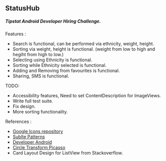 ## StatusHub

##### Tipstat Android Developer Hiring Challenge.

Features : 

* Search is functional, can be performed via ethnicity, weight, height.
* Sorting via weight, height is functional. (weight from low to high and hegiht from high to low.)
* Selecting using Ethnicity is functional.
* Sorting while Ethnicity selected is functional.
* Adding and Removing from favourites is functional.
* Sharing, SMS is functional.


TODO:  

* Accessibility features, Need to set ContentDescription for ImageViews.
* Write full test suite.
* Fix design.
* More sorting functionality.

References :
* [Google Icons repository]
* [Sublte Patterns]
* [Developer Android]
* [Circle Transform Picasso]
* Card Layout Design for ListView from Stackoverflow.

[Google Icons repository]: <https://www.google.com/design/icons/index.html>
[Sublte Patterns]: <http://subtlepatterns.com/dark-embroidery/>
[Developer Android]: <http://developer.android.com/>
[Circle Transform Picasso]: <http://stackoverflow.com/a/26112408>

